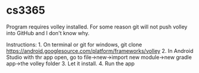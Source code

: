 # cs3365

Program requires volley installed.  For some reason git will not push volley into GitHub and I don't know why.

Instructions:
    1.  On terminal or git for windows, git clone https://android.googlesource.com/platform/frameworks/volley
    2.  In Android Studio with thr app open, go to file->new->import new module->new gradle app->the volley folder
    3.  Let it install.
    4.  Run the app
    
    
